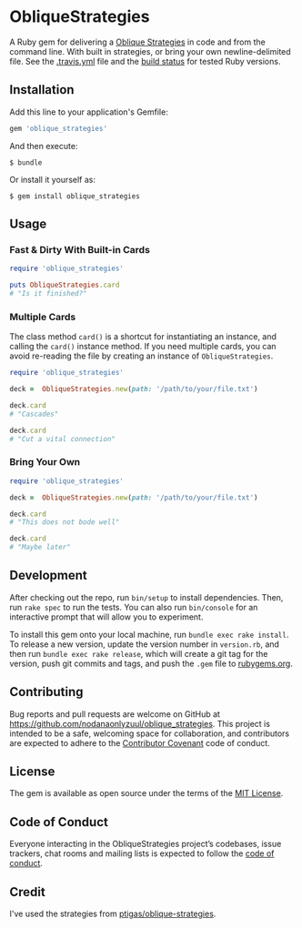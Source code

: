 # ObliqueStrategies

A Ruby gem for delivering a [Oblique Strategies](https://en.wikipedia.org/wiki/Oblique_Strategies) in code and from the command line. With built in strategies, or bring
your own newline-delimited file. See the [.travis.yml](.travis.yml) file and the [build status](https://travis-ci.com/nodanaonlyzuul/oblique_strategies) for tested Ruby versions.

## Installation

Add this line to your application's Gemfile:

```ruby
gem 'oblique_strategies'
```

And then execute:

    $ bundle

Or install it yourself as:

    $ gem install oblique_strategies

## Usage

### Fast & Dirty With Built-in Cards

```ruby
require 'oblique_strategies'

puts ObliqueStrategies.card
# "Is it finished?"
```

### Multiple Cards

The class method `card()` is a shortcut for instantiating an instance, and calling
the `card()` instance method. If you need multiple cards, you can avoid
re-reading the file by creating an instance of `ObliqueStrategies`.

```ruby
require 'oblique_strategies'

deck =  ObliqueStrategies.new(path: '/path/to/your/file.txt')

deck.card
# "Cascades"

deck.card
# "Cut a vital connection"
```

### Bring Your Own

```ruby
require 'oblique_strategies'

deck =  ObliqueStrategies.new(path: '/path/to/your/file.txt')

deck.card
# "This does not bode well"

deck.card
# "Maybe later"
```

## Development

After checking out the repo, run `bin/setup` to install dependencies. Then, run `rake spec` to run the tests. You can also run `bin/console` for an interactive prompt that will allow you to experiment.

To install this gem onto your local machine, run `bundle exec rake install`. To release a new version, update the version number in `version.rb`, and then run `bundle exec rake release`, which will create a git tag for the version, push git commits and tags, and push the `.gem` file to [rubygems.org](https://rubygems.org).

## Contributing

Bug reports and pull requests are welcome on GitHub at <https://github.com/nodanaonlyzuul/oblique_strategies>. This project is intended to be a safe, welcoming space for collaboration, and contributors are expected to adhere to the [Contributor Covenant](http://contributor-covenant.org) code of conduct.

## License

The gem is available as open source under the terms of the [MIT License](https://opensource.org/licenses/MIT).

## Code of Conduct

Everyone interacting in the ObliqueStrategies project’s codebases, issue trackers, chat rooms and mailing lists is expected to follow the [code of conduct](https://github.com/[USERNAME]/oblique_strategies/blob/master/CODE_OF_CONDUCT.md).

## Credit

I've used the strategies from [ptigas/oblique-strategies](https://github.com/ptigas/oblique-strategies/).
